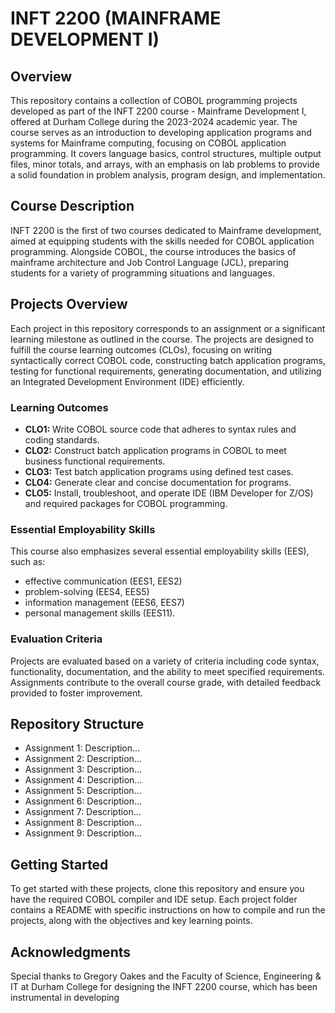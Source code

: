 # INFT 2200 (MAINFRAME DEVELOPMENT I)

## Overview
This repository contains a collection of COBOL programming projects developed as part of the INFT 2200 course - Mainframe Development I, offered at Durham College during the 2023-2024 academic year. The course serves as an introduction to developing application programs and systems for Mainframe computing, focusing on COBOL application programming. It covers language basics, control structures, multiple output files, minor totals, and arrays, with an emphasis on lab problems to provide a solid foundation in problem analysis, program design, and implementation.

## Course Description
INFT 2200 is the first of two courses dedicated to Mainframe development, aimed at equipping students with the skills needed for COBOL application programming. Alongside COBOL, the course introduces the basics of mainframe architecture and Job Control Language (JCL), preparing students for a variety of programming situations and languages.

## Projects Overview
Each project in this repository corresponds to an assignment or a significant learning milestone as outlined in the course. The projects are designed to fulfill the course learning outcomes (CLOs), focusing on writing syntactically correct COBOL code, constructing batch application programs, testing for functional requirements, generating documentation, and utilizing an Integrated Development Environment (IDE) efficiently.

### Learning Outcomes
- **CLO1:** Write COBOL source code that adheres to syntax rules and coding standards.
- **CLO2:** Construct batch application programs in COBOL to meet business functional requirements.
- **CLO3:** Test batch application programs using defined test cases.
- **CLO4:** Generate clear and concise documentation for programs.
- **CLO5:** Install, troubleshoot, and operate IDE (IBM Developer for Z/OS) and required packages for COBOL programming.

### Essential Employability Skills
This course also emphasizes several essential employability skills (EES), such as:
- effective communication (EES1, EES2)
- problem-solving (EES4, EES5)
- information management (EES6, EES7)
- personal management skills (EES11).

### Evaluation Criteria
Projects are evaluated based on a variety of criteria including code syntax, functionality, documentation, and the ability to meet specified requirements. Assignments contribute to the overall course grade, with detailed feedback provided to foster improvement.

## Repository Structure
- Assignment 1: Description...
- Assignment 2: Description...
- Assignment 3: Description...
- Assignment 4: Description...
- Assignment 5: Description...
- Assignment 6: Description...
- Assignment 7: Description...
- Assignment 8: Description...
- Assignment 9: Description...

## Getting Started
To get started with these projects, clone this repository and ensure you have the required COBOL compiler and IDE setup. Each project folder contains a README with specific instructions on how to compile and run the projects, along with the objectives and key learning points.

## Acknowledgments
Special thanks to Gregory Oakes and the Faculty of Science, Engineering & IT at Durham College for designing the INFT 2200 course, which has been instrumental in developing

